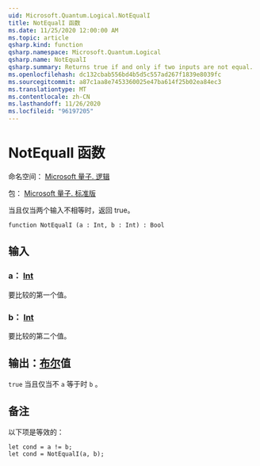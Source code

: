 ```yaml
---
uid: Microsoft.Quantum.Logical.NotEqualI
title: NotEqualI 函数
ms.date: 11/25/2020 12:00:00 AM
ms.topic: article
qsharp.kind: function
qsharp.namespace: Microsoft.Quantum.Logical
qsharp.name: NotEqualI
qsharp.summary: Returns true if and only if two inputs are not equal.
ms.openlocfilehash: dc132cbab556bd4b5d5c557ad267f1839e8039fc
ms.sourcegitcommit: a87c1aa8e7453360025e47ba614f25b02ea84ec3
ms.translationtype: MT
ms.contentlocale: zh-CN
ms.lasthandoff: 11/26/2020
ms.locfileid: "96197205"
---
```

# <a name="notequali-function"></a>NotEqualI 函数

命名空间： [Microsoft 量子. 逻辑](xref:Microsoft.Quantum.Logical)

包： [Microsoft 量子. 标准版](https://nuget.org/packages/Microsoft.Quantum.Standard)


当且仅当两个输入不相等时，返回 true。

```qsharp
function NotEqualI (a : Int, b : Int) : Bool
```


## <a name="input"></a>输入

### <a name="a--int"></a>a： [Int](xref:microsoft.quantum.lang-ref.int)

要比较的第一个值。


### <a name="b--int"></a>b： [Int](xref:microsoft.quantum.lang-ref.int)

要比较的第二个值。



## <a name="output--bool"></a>输出：[布尔](xref:microsoft.quantum.lang-ref.bool)值

`true` 当且仅当不 `a` 等于时 `b` 。

## <a name="remarks"></a>备注

以下项是等效的：

```Q#
let cond = a != b;
let cond = NotEqualI(a, b);
```